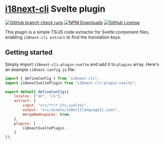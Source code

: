 # [i18next-cli](https://github.com/i18next/i18next-cli) Svelte plugin

[![GitHub branch check runs](https://img.shields.io/github/check-runs/dreamscached/i18next-cli-plugin-svelte/master)](https://github.com/dreamscached/i18next-cli-plugin-svelte/actions/workflows/checks.yml)
[![NPM Downloads](https://img.shields.io/npm/dm/i18next-cli-plugin-svelte)](https://www.npmjs.com/package/i18next-cli-plugin-svelte)
[![GitHub License](https://img.shields.io/github/license/dreamscached/i18next-cli-plugin-svelte)](https://github.com/dreamscached/i18next-cli-plugin-svelte/blob/master/LICENSE)

This plugin is a simple TS/JS code extractor for Svelte component files,
enabling `i18next-cli extract` to find the translation keys.

## Getting started

Simply import `i18next-cli-plugin-svelte` and add it to `plugins` array.
Here's an example `i18next.config.js` file:

```js
import { defineConfig } from "i18next-cli";
import i18nextSveltePlugin from "i18next-cli-plugin-svelte";

export default defineConfig({
	locales: ["en", "cs"],
	extract: {
		input: "src/**/*.{ts,svelte}",
		output: "src/assets/i18n/{{language}}.json",
		mergeNamespaces: true,
	},
	plugins: [
		i18nextSveltePlugin
	]
});
```
